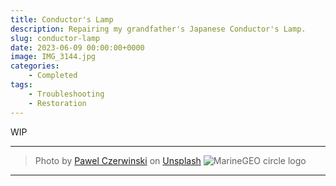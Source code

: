 ```yaml
---
title: Conductor's Lamp
description: Repairing my grandfather's Japanese Conductor's Lamp.
slug: conductor-lamp
date: 2023-06-09 00:00:00+0000
image: IMG_3144.jpg
categories:
    - Completed
tags:
    - Troubleshooting
    - Restoration
---
```

WIP



---
> Photo by [Pawel Czerwinski](https://unsplash.com/@pawel_czerwinski) on [Unsplash](https://unsplash.com/)
![MarineGEO circle logo](/assets/img/MarineGEO_logo.png "MarineGEO logo")
---
